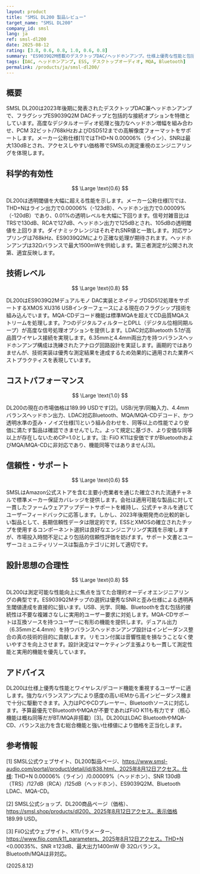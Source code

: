 ```yaml
---
layout: product
title: "SMSL DL200 製品レビュー"
target_name: "SMSL DL200"
company_id: smsl
lang: ja
ref: smsl-dl200
date: 2025-08-12
rating: [3.8, 0.6, 0.8, 1.0, 0.6, 0.8]
summary: "ES9039Q2M搭載のデスクトップDAC/ヘッドホンアンプ。仕様上優秀な性能と包括的な接続性（LDAC Bluetooth/MQA-CD含む）を持ち、189.99 USDで強力な価値を提供"
tags: [DAC, ヘッドホンアンプ, ESS, デスクトップオーディオ, MQA, Bluetooth]
permalink: /products/ja/smsl-dl200/
---
```


## 概要

SMSL DL200は2023年後期に発表されたデスクトップDAC兼ヘッドホンアンプで、フラグシップES9039Q2M DACチップと包括的な接続オプションを特徴としています。高度なデジタルオーディオ処理と強力なヘッドホン増幅を組み合わせ、PCM 32ビット/768kHzおよびDSD512までの高解像度フォーマットをサポートします。メーカー公称仕様[1]ではTHD+N 0.00006%（ライン）、SNRは最大130dBとされ、アクセスしやすい価格帯でSMSLの測定重視のエンジニアリングを体現します。

## 科学的有効性

$$ \Large \text{0.6} $$

DL200は透明閾値を大幅に超える性能を示します。メーカー公称仕様[1]では、THD+Nはライン出力で0.00006%（-123dB）、ヘッドホン出力で0.00009%（-120dB）であり、0.01%の透明レベルを大幅に下回ります。信号対雑音比はTRSで130dB、RCAで127dB、ヘッドホン出力で125dBとされ、105dBの透明閾値を上回ります。ダイナミックレンジはそれぞれSNR値と一致します。対応サンプリングは768kHz、ES9039Q2Mにより正確な処理が期待されます。ヘッドホンアンプは32Ωバランスで最大1500mWを供給します。第三者測定が公開され次第、適宜反映します。

## 技術レベル

$$ \Large \text{0.8} $$

DL200はES9039Q2Mデュアルモノ DAC実装とネイティブDSD512処理をサポートするXMOS XU316 USBインターフェースによる現在のフラグシップ技術を組み込んでいます。MQA-CDデコード機能は標準MQAを超えてCD品質MQAストリームを処理します。7つのデジタルフィルターとDPLL（デジタル位相同期ループ）が高度な信号処理オプションを提供します。LDAC対応Bluetooth 5.1が高品質ワイヤレス接続を実現します。6.35mmと4.4mm両出力を持つバランスヘッドホンアンプ構成は洗練されたアナログ回路設計を実証します。画期的ではありませんが、技術実装は優秀な測定結果を達成するため効果的に適用された業界ベストプラクティスを表現しています。

## コストパフォーマンス

$$ \Large \text{1.0} $$

DL200の現在の市場価格は189.99 USDです[2]。USB/光学/同軸入力、4.4mmバランスヘッドホン出力、LDAC対応Bluetooth、MQA/MQA-CDデコード、かつ透明水準の歪み・ノイズ仕様[1]という組み合わせを、同等以上の性能でより安価に満たす製品は確認できませんでした。よって規定に基づき、より安価な同等以上が存在しないためCP=1.0とします。注: FiiO K11は安価ですがBluetoothおよびMQA/MQA-CDに非対応であり、機能同等ではありません[3]。

## 信頼性・サポート

$$ \Large \text{0.6} $$

SMSLはAmazon公式ストアを含む主要小売業者を通じた確立された流通チャネルで標準メーカー保証カバレッジを提供します。会社は適用可能な製品に対して一貫したファームウェアアップデートサポートを維持し、公式チャネルを通じてユーザーフィードバックに応答します。しかし、2023年後期発売の比較的新しい製品として、長期信頼性データは限定的です。ESSとXMOSの確立されたチップを使用するコンポーネント選択は良好なエンジニアリング実践を示唆しますが、市場投入時間不足により包括的信頼性評価を妨げます。サポート文書とユーザーコミュニティリソースは製品カテゴリに対して適切です。

## 設計思想の合理性

$$ \Large \text{0.8} $$

DL200は測定可能な性能向上に焦点を当てた合理的オーディオエンジニアリングの典型です。ES9039Q2Mチップの選択は優秀なSNRと歪み仕様による透明再生閾値達成を直接的に狙います。USB、光学、同軸、Bluetoothを含む包括的接続性は不要な複雑さなしに実用的ユーザー要求に対処します。MQA-CDサポートは互換ソースを持つユーザーに有形の機能を提供します。デュアル出力（6.35mmと4.4mm）を持つバランスヘッドホンアンプ設計はインピーダンス整合の真の技術的目的に貢献します。リモコン付属は音響性能を損なうことなく使いやすさを向上させます。設計決定はマーケティング主張よりも一貫して測定性能と実用的機能を優先しています。

## アドバイス

DL200は仕様上優秀な性能とワイヤレス/デコード機能を重視するユーザーに適します。強力なバランスアンプにより感度の高いIEMから高インピーダンス機まで十分に駆動できます。入力はPCやCDプレーヤー、Bluetoothソースに対応します。予算最優先でBluetoothやMQAが不要であればFiiO K11も有力です（核心機能は概ね同等だがBT/MQA非搭載）[3]。DL200はLDAC BluetoothやMQA-CD、バランス出力を含む総合機能と強い仕様値により価格を正当化します。

## 参考情報

[1] SMSL公式ウェブサイト、DL200製品ページ、https://www.smsl-audio.com/portal/product/detail/id/838.html、2025年8月12日アクセス。仕様: THD+N 0.00006%（ライン）/0.00009%（ヘッドホン）、SNR 130dB（TRS）/127dB（RCA）/125dB（ヘッドホン）、ES9039Q2M、Bluetooth LDAC、MQA-CD。

[2] SMSL公式ショップ、DL200商品ページ（価格）、https://smsl.shop/products/dl200、2025年8月12日アクセス。表示価格 189.99 USD。

[3] FiiO公式ウェブサイト、K11パラメーター、https://www.fiio.com/k11_parameters、2025年8月12日アクセス。THD+N <0.00035%、SNR ≥123dB、最大出力1400mW @ 32Ωバランス。Bluetooth/MQAは非対応。

(2025.8.12)